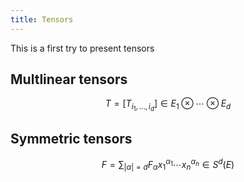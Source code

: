 ```yaml
---
title: Tensors
---
```



This is a first try to present tensors

## Multlinear tensors

$$
T = [T_{i_1, ..., i_d}] \in E_1 \otimes \cdots \otimes E_d
$$ 
## Symmetric tensors

$$
F = \sum_{|\alpha|=d} F_{\alpha} x_1^{\alpha_1} \cdots x_n^{\alpha_n} \in S^d(E)
$$
